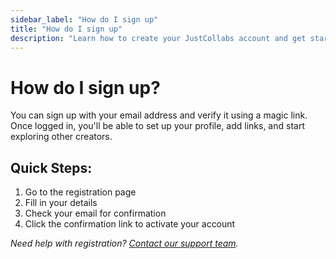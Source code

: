 ```yaml
---
sidebar_label: "How do I sign up"
title: "How do I sign up"
description: "Learn how to create your JustCollabs account and get started."
---
```


# How do I sign up?

You can sign up with your email address and verify it using a magic link. Once logged in, you'll be able to set up your profile, add links, and start exploring other creators.

## Quick Steps:
1. Go to the registration page
2. Fill in your details
3. Check your email for confirmation
4. Click the confirmation link to activate your account

*Need help with registration? [Contact our support team](/docs/technical-support/how-to-contact-support).* 